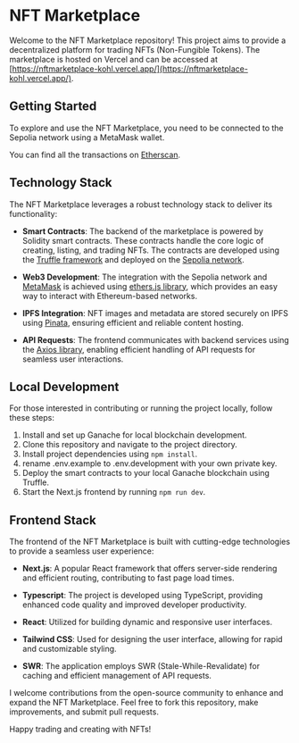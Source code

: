 # NFT Marketplace

Welcome to the NFT Marketplace repository! This project aims to provide a decentralized platform for trading NFTs (Non-Fungible Tokens). The marketplace is hosted on Vercel and can be accessed at [https://nftmarketplace-kohl.vercel.app/](https://nftmarketplace-kohl.vercel.app/).

## Getting Started

To explore and use the NFT Marketplace, you need to be connected to the Sepolia network using a MetaMask wallet. 

You can find all the transactions on [Etherscan](https://sepolia.etherscan.io/address/0x7abe7b293f2debbd24f066fec70597fa6ebea13f).

## Technology Stack

The NFT Marketplace leverages a robust technology stack to deliver its functionality:

- **Smart Contracts**: The backend of the marketplace is powered by Solidity smart contracts. These contracts handle the core logic of creating, listing, and trading NFTs. The contracts are developed using the [Truffle framework](https://trufflesuite.com/docs/truffle/) and deployed on the [Sepolia network](https://ethereum.org/nb/developers/docs/networks/#ethereum-testnets).

- **Web3 Development**: The integration with the Sepolia network and [MetaMask](https://metamask.io/) is achieved using [ethers.js library](https://docs.ethers.org/v5/), which provides an easy way to interact with Ethereum-based networks.

- **IPFS Integration**: NFT images and metadata are stored securely on IPFS using [Pinata](https://www.pinata.cloud/), ensuring efficient and reliable content hosting.

- **API Requests**: The frontend communicates with backend services using the [Axios library](https://axios-http.com/fr/docs/intro), enabling efficient handling of API requests for seamless user interactions.

## Local Development

For those interested in contributing or running the project locally, follow these steps:

1. Install and set up Ganache for local blockchain development.
2. Clone this repository and navigate to the project directory.
3. Install project dependencies using `npm install`.
4. rename .env.example to .env.development with your own private key.
5. Deploy the smart contracts to your local Ganache blockchain using Truffle.
6. Start the Next.js frontend by running `npm run dev`.

## Frontend Stack

The frontend of the NFT Marketplace is built with cutting-edge technologies to provide a seamless user experience:

- **Next.js**: A popular React framework that offers server-side rendering and efficient routing, contributing to fast page load times.

- **Typescript**: The project is developed using TypeScript, providing enhanced code quality and improved developer productivity.

- **React**: Utilized for building dynamic and responsive user interfaces.

- **Tailwind CSS**: Used for designing the user interface, allowing for rapid and customizable styling.

- **SWR**: The application employs SWR (Stale-While-Revalidate) for caching and efficient management of API requests.


I welcome contributions from the open-source community to enhance and expand the NFT Marketplace. Feel free to fork this repository, make improvements, and submit pull requests.

Happy trading and creating with NFTs!
